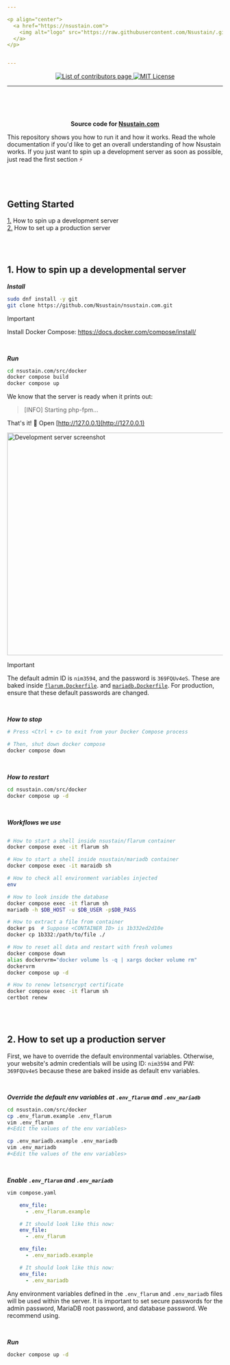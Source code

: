 ```yaml
---

<p align="center">
  <a href="https://nsustain.com">
    <img alt="logo" src="https://raw.githubusercontent.com/Nsustain/.github/main/logo/logo-github.png" width="350">
  </a>
</p>


---
```


<p align="center">
  <a href="https://github.com/Nsustain/nsustain.com/graphs/contributors">
    <img alt="List of contributors page" src="https://img.shields.io/github/contributors/Nsustain/nsustain.com">
  </a>
  <a href="https://github.com/Nsustain/nsustain.com/blob/main/LICENSE">
    <img alt="MIT License" src="https://user-images.githubusercontent.com/19341857/206869035-bccdfab1-a825-4ec1-b598-78bf668b7917.svg">
  </a>
</p>

---

<br>
<br>
<br>

<p align="center">
  <b>
    Source code for
    <a href="https://nsustain.com">Nsustain.com</a>
  </b>
</p>

This repository shows you how to run it and
how it works. Read the whole documentation
if you'd like to get an overall understanding of
how Nsustain works. If you just want to
spin up a development server as soon as
possible, just read the first section ⚡

<br>
<br>

## Getting Started
[1.](#1-how-to-spin-up-a-developmental-server) How to spin up a development server<br>
[2.](#2-how-to-set-up-a-production-server) How to set up a production server<br>

<br>
<br>

## 1. How to spin up a developmental server

***Install***<br>
```bash
sudo dnf install -y git
git clone https://github.com/Nsustain/nsustain.com.git

```

> [!IMPORTANT]
> Install Docker Compose:
>   https://docs.docker.com/compose/install/

<br>

***Run***<br>
```bash
cd nsustain.com/src/docker
docker compose build
docker compose up
```

We know that the server is ready when it prints out:

> [INFO] Starting php-fpm...

That's it! 🥳 Open
[http://127.0.0.1](http://127.0.0.1)

<img alt="Development server screenshot" src="https://user-images.githubusercontent.com/19341857/198815641-1be1e42a-242d-4a0b-a1fd-25ce39ff0423.png" width="520">

<br>

> [!IMPORTANT]  
> The default admin ID is `nim3594`, and the password is `369FQUv4eS`.
> These are baked inside [`flarum.Dockerfile`](https://github.com/Nsustain/nsustain.com/blob/main/src/docker/flarum.Dockerfile).
> and [`mariadb.Dockerfile`](https://github.com/Nsustain/nsustain.com/blob/main/src/docker/mariadb.Dockerfile).
> For production, ensure that these default passwords are changed.

<br>

***How to stop***<br>
```bash
# Press <Ctrl + c> to exit from your Docker Compose process

# Then, shut down docker compose
docker compose down
```

<br>

***How to restart***<br>
```bash
cd nsustain.com/src/docker
docker compose up -d
```

<br>

***Workflows we use***<br>
```bash

# How to start a shell inside nsustain/flarum container
docker compose exec -it flarum sh

# How to start a shell inside nsustain/mariadb container
docker compose exec -it maraidb sh

# How to check all environment variables injected
env

# How to look inside the database
docker compose exec -it flarum sh
mariadb -h $DB_HOST -u $DB_USER -p$DB_PASS

# How to extract a file from container
docker ps  # Suppose <CONTAINER ID> is 1b332ed2d10e
docker cp 1b332:/path/to/file ./

# How to reset all data and restart with fresh volumes
docker compose down
alias dockervrm="docker volume ls -q | xargs docker volume rm"
dockervrm
docker compose up -d

# How to renew letsencrypt certificate
docker compose exec -it flarum sh
certbot renew
```

<br>
<br>

## 2. How to set up a production server

First, we have to override the default environmental variables.
Otherwise, your website's admin credentials will be using
ID: `nim3594` and PW: `369FQUv4eS`
because these are baked inside as default env variables.

<br>

***Override the default env variables at `.env_flarum` and `.env_mariadb`***<br>
```bash
cd nsustain.com/src/docker
cp .env_flarum.example .env_flarum
vim .env_flarum
#<Edit the values of the env variables>

cp .env_mariadb.example .env_mariadb
vim .env_mariadb
#<Edit the values of the env variables>
```

<br>

***Enable `.env_flarum` and `.env_mariadb`***<br>
```bash
vim compose.yaml
```
```yaml
    env_file:
      - .env_flarum.example

    # It should look like this now:
    env_file:
      - .env_flarum

    env_file:
      - .env_mariadb.example

    # It should look like this now:
    env_file:
      - .env_mariadb
```

Any environment variables defined in the `.env_flarum` and `.env_mariadb`
files will be used within the server. It is important to set secure
passwords for the admin password, MariaDB root password, and database
password. We recommend using.

<br>

***Run***<br>
```bash
docker compose up -d
```

<br>

<!--
HOW TO SET UP SSL CERTIFICATE
# Run a shell inside the docker container
docker compose exec -it flarum sh

# Run certbot. It automatically generates a certificate for you
certbot

# Change flarum setting
cd /var/www/html/flarum
vim config.php
<Change 'uri' => 'http://nsustain.com' to 'uri' => 'https://nsustain.com'>
<Ctrl + d in order to log out of the docker exec session>
cd /nsustain.com/src/docker
vim .env_flarum
<Change FORUM_URL="http://nsustain.com" => FORUM_URL="https://nsustain.com">

# Reset flarum
php flarum cache:clear
php flarum assets:publish

How to renew the certificate:
https://eff-certbot.readthedocs.io/en/stable/using.html#renewing-certificates

***Workflows we use***<br>
```bash
# How to find the name of all pods running
kubectl get pods  # Suppose you want flarum-84b6484cd-vj6gl

# How to get all available information of a pod
kubectl describe pods flarum-84b6484cd-vj6gl

# How to read logs
kubectl logs -f flarum-84b6484cd-vj6gl

# How to run a shell inside the flarum container
kubectl exec -it flarum-84b6484cd-vj6gl -- sh

# How to extract a file from a container
kubectl cp flarum-84b6484cd-vj6gl:/path/to/file ./file
```
-->

<br>
<br>
<br>
